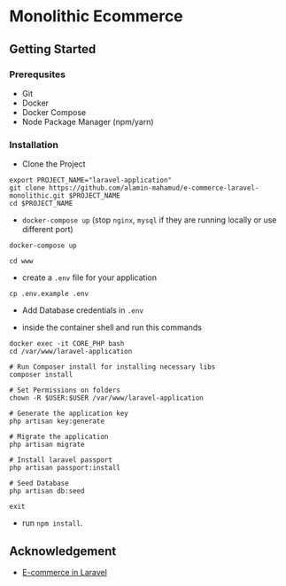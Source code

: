 # Monolithic Ecommerce

## Getting Started

### Prerequsites

- Git
- Docker
- Docker Compose
- Node Package Manager (npm/yarn)

### Installation

- Clone the Project

```shell
export PROJECT_NAME="laravel-application"
git clone https://github.com/alamin-mahamud/e-commerce-laravel-monolithic.git $PROJECT_NAME
cd $PROJECT_NAME
```

- `docker-compose up` (stop `nginx`, `mysql` if they are running locally or use different port)

```shell
docker-compose up
```

```shell
cd www
```

- create a `.env` file for your application

```shell
cp .env.example .env
```

- Add Database credentials in `.env`

- inside the container shell and run this commands

```shell
docker exec -it CORE_PHP bash
cd /var/www/laravel-application

# Run Composer install for installing necessary libs
composer install

# Set Permissions on folders
chown -R $USER:$USER /var/www/laravel-application

# Generate the application key
php artisan key:generate

# Migrate the application
php artisan migrate

# Install laravel passport
php artisan passport:install

# Seed Database
php artisan db:seed

exit
```

- run `npm install`.

## Acknowledgement

- [E-commerce in Laravel](https://blog.pusher.com/ecommerce-laravel-vue-part-2/)